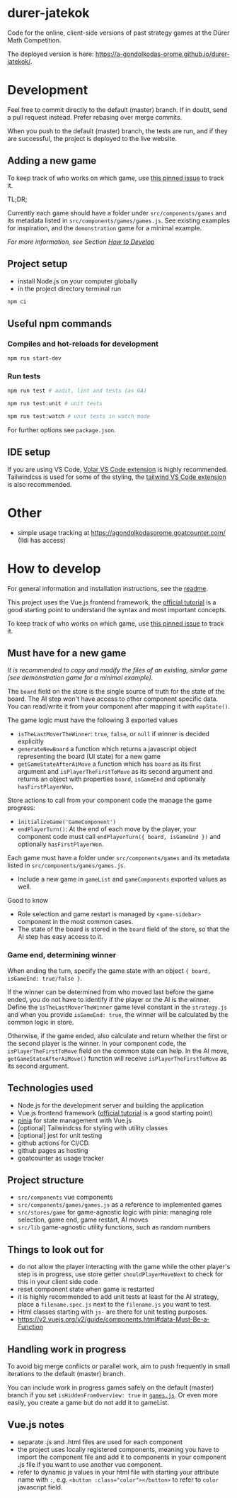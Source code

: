 # durer-jatekok

Code for the online, client-side versions of past strategy games at the Dürer Math Competition.

The deployed version is here: https://a-gondolkodas-orome.github.io/durer-jatekok/.

# Development

Feel free to commit directly to the default (master) branch. If in doubt, send a pull request instead. Prefer rebasing over merge commits.

When you push to the default (master) branch, the tests are run, and if they are successful, the project is deployed to the live website.

## Adding a new game

To keep track of who works on which game, use [this pinned issue](https://github.com/a-gondolkodas-orome/durer-jatekok/issues/1) to track it.

TL;DR;

Currently each game should have a folder under `src/components/games` and its metadata listed in `src/components/games/games.js`. See existing examples for inspiration, and the `demonstration` game for a minimal example.

*For more information, see Section [How to Develop](#how-to-develop)*

## Project setup

- install Node.js on your computer globally
- in the project directory terminal run

```bash
npm ci
```

## Useful npm commands

### Compiles and hot-reloads for development

```
npm run start-dev
```

### Run tests

```bash
npm run test # audit, lint and tests (as GA)
```

```bash
npm run test:unit # unit tests
```

```bash
npm run test:watch # unit tests in watch mode
```

For further options see `package.json`.

## IDE setup

If you are using VS Code, [Volar VS Code extension](https://marketplace.visualstudio.com/items?itemName=johnsoncodehk.volar) is highly recommended.
Tailwindcss is used for some of the styling, the [tailwind VS Code extension](https://marketplace.visualstudio.com/items?itemName=bradlc.vscode-tailwindcss) is also recommended.


# Other

- simple usage tracking at https://agondolkodasorome.goatcounter.com/ (Ildi has access)

# How to develop

For general information and installation instructions, see the [readme](./README.md).

This project uses the Vue.js frontend framework, the [official tutorial](https://vuejs.org/tutorial/#step-1) is a good starting point to understand the syntax and most important concepts.

To keep track of who works on which game, use [this pinned issue](https://github.com/a-gondolkodas-orome/durer-jatekok/issues/1) to track it.

## Must have for a new game

*It is recommended to copy and modify the files of an existing, similar game (see demonstration game for a minimal example).*

The `board` field on the store is the single source of truth for the state of the board. The AI step won't have access to other component specific data. You can read/write it from your component after mapping it with `mapState()`.

The game logic must have the following 3 exported values
- `isTheLastMoverTheWinner`: `true`, `false`, or `null` if winner is decided explicitly
- `generateNewBoard` a function which returns a javascript object representing the board (UI state) for a new game
- `getGameStateAfterAiMove` a function which has `board` as its first argument and `isPlayerTheFirstToMove` as its second argument and returns an object with properties `board`, `isGameEnd` and optionally `hasFirstPlayerWon`.

Store actions to call from your component code the manage the game progress:
- `initializeGame('GameComponent')`
- `endPlayerTurn()`: At the end of each move by the player, your component code must call `endPlayerTurn({ board, isGameEnd })` and optionally `hasFirstPlayerWon`.

Each game must have a folder under `src/components/games` and its metadata listed in `src/components/games/games.js`.
- Include a new game in `gameList` and `gameComponents` exported values as well.

Good to know
- Role selection and game restart is managed by `<game-sidebar>` component in the most common cases.
- The state of the board is stored in the `board` field of the store, so that the AI step has easy access to it.

### Game end, determining winner

When ending the turn, specify the game state with an object `{ board, isGameEnd: true/false }`.

If the winner can be determined from who moved last before the game ended, you do not have to identify if the player or the AI is the winner. Define the `isTheLastMoverTheWinner` game level constant in the `strategy.js` and when you provide `isGameEnd: true`, the winner will be calculated by the common logic in store.

Otherwise, if the game ended, also calculate and return whether the first or the second player is the winner. In your component code, the `isPlayerTheFirstToMove` field on the common state can help. In the AI move, `getGameStateAfterAiMove()` function will receive `isPlayerTheFirstToMove` as its second argument.

## Technologies used

- Node.js for the development server and building the application
- Vue.js frontend framework ([official tutorial](https://vuejs.org/tutorial/#step-1) is a good starting point)
- [pinia](https://pinia.vuejs.org/cookbook/options-api.html) for state management with Vue.js
- [optional] Tailwindcss for styling with utility classes
- [optional] jest for unit testing
- github actions for CI/CD.
- github pages as hosting
- goatcounter as usage tracker

## Project structure

- `src/components` vue components
- `src/components/games/games.js` as a reference to implemented games
- `src/stores/game` for game-agnostic logic with pinia: managing role selection, game end, game restart, AI moves
- `src/lib` game-agnostic utility functions, such as random numbers

## Things to look out for

- do not allow the player interacting with the game while the other player's step is in progress, use store getter `shouldPlayerMoveNext` to check for this in your client side code
- reset component state when game is restarted
- it is highly recommended to add unit tests at least for the AI strategy, place a `filename.spec.js` next to the `filename.js` you want to test.
- Html classes starting with `js-` are there for unit testing purposes.
- https://v2.vuejs.org/v2/guide/components.html#data-Must-Be-a-Function

## Handling work in progress

To avoid big merge conflicts or parallel work, aim to push frequently in small iterations to the default (master) branch.

You can include work in progress games safely on the default (master) branch if you set `isHiddenFromOverview: true` in [`games.js`](./src/components/games/games.js).
Or even more easily, you create a game but do not add it to gameList.

## Vue.js notes

- separate .js and .html files are used for each component
- the project uses locally registered components, meaning you have to import the component file and add it to components in your component .js file if you want to use another vue component.
- refer to dynamic js values in your html file with starting your attribute name with `:`, e.g. `<button :class="color"></button>` to refer to `color` javascript field.
